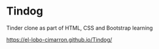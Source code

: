 # Tindog
Tinder clone as part of HTML, CSS and Bootstrap learning

https://el-lobo-cimarron.github.io/Tindog/
